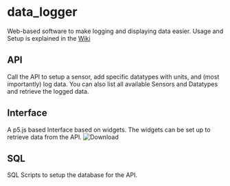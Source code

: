 # data_logger
Web-based software to make logging and displaying data easier. Usage and Setup is explained in the [Wiki](https://github.com/floasp/data_logger/wiki)

## API
Call the API to setup a sensor, add specific datatypes with units, and (most importantly) log data. 
You can also list all available Sensors and Datatypes and retrieve the logged data.

## Interface
A p5.js based Interface based on widgets. The widgets can be set up to retrieve data from the API.
![Download](https://user-images.githubusercontent.com/75487480/149677455-3853c3c1-0024-4cf0-a361-bb2a394c9fdd.png)

## SQL
SQL Scripts to setup the database for the API.
